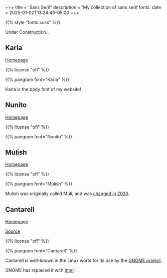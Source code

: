 +++
title = 'Sans Serif'
description = 'My collection of sans serif fonts'
date = 2025-01-02T13:24:49-05:00
+++

{{% style "fonts.scss" %}}

Under Construction...

## Karla

[Homepage](https://github.com/googlefonts/karla)

{{% license "ofl" %}}

{{% pangram font="Karla" %}}

Karla is the body font of my website!

## Nunito

[Homepage](https://github.com/googlefonts/nunito)

{{% license "ofl" %}}

{{% pangram font="Nunito" %}}

## Mulish

[Homepage](https://github.com/googlefonts/mulish)

{{% license "ofl" %}}

{{% pangram font="Mulish" %}}

Mulish was originally called Muli, and was [changed in 2020](https://github.com/googlefonts/mulish/commit/e268b235f32aa7472c4aa22b59d0854ae5420c97).

## Cantarell

[Homepage](https://cantarell.gnome.org)

[Source](https://gitlab.gnome.org/GNOME/cantarell-fonts)

{{% license "ofl" %}}

{{% pangram font="Cantarell" %}}

Cantarell is well-known in the Linux world for its use by the [GNOME project](https://www.gnome.org).

GNOME has replaced it with [Inter](https://rsms.me/inter).
